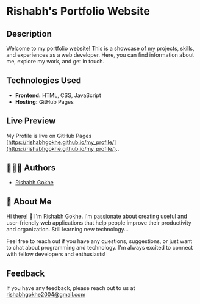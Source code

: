# Rishabh's Portfolio Website

## Description
Welcome to my portfolio website! This is a showcase of my projects, skills, and experiences as a web developer. Here, you can find information about me, explore my work, and get in touch.

## Technologies Used
- **Frontend:** HTML, CSS, JavaScript
- **Hosting:** GitHub Pages

## Live Preview

My Profile is live on GitHub Pages [https://rishabhgokhe.github.io/my_profile/](https://rishabhgokhe.github.io/my_profile/)..

## 👨🏻‍💻 Authors

- [Rishabh Gokhe](https://www.github.com/rishabhgokhe)

## 🚀 About Me

Hi there! 👋 I'm Rishabh Gokhe. I'm passionate about creating useful and user-friendly web applications that help people improve their productivity and organization. Still learning new technology...

Feel free to reach out if you have any questions, suggestions, or just want to chat about programming and technology. I'm always excited to connect with fellow developers and enthusiasts!

## Feedback

If you have any feedback, please reach out to us at rishabhgokhe2004@gmail.com